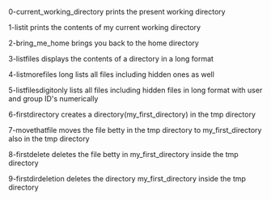 0-current_working_directory prints the present working directory

1-listit prints the contents of my current working directory

2-bring_me_home brings you back to the home directory

3-listfiles displays the contents of a directory in a long format

4-listmorefiles long lists all files including hidden ones as well

5-listfilesdigitonly lists all files including hidden files in long format with user and group ID's numerically

6-firstdirectory creates a directory(my_first_directory) in the tmp directory

7-movethatfile moves the file betty in the tmp directory to my_first_directory also in the tmp directory

8-firstdelete deletes the file betty in my_first_directory inside the tmp directory

9-firstdirdeletion deletes the directory my_first_directory inside the tmp directory


